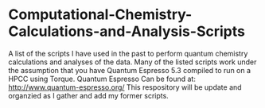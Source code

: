 # Computational-Chemistry-Calculations-and-Analysis-Scripts
A list of the scripts I have used in the past to perform quantum chemistry calculations and analyses of the data.
Many of the listed scripts work under the assumption that you have Quantum Espresso 5.3 compiled to run on a HPCC using Torque.
Quantum Espresso Can be found at: http://www.quantum-espresso.org/
This respository will be update and organzied as I gather and add my former scripts.
